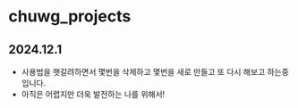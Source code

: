 # chuwg_projects
## 2024.12.1
- 사용법을 햇갈려하면서 몇번을 삭제하고 몇번을 새로 만들고 또 다시 해보고 하는중입니다.
- 아직은 어렵지만 더욱 발전하는 나를 위해서!
